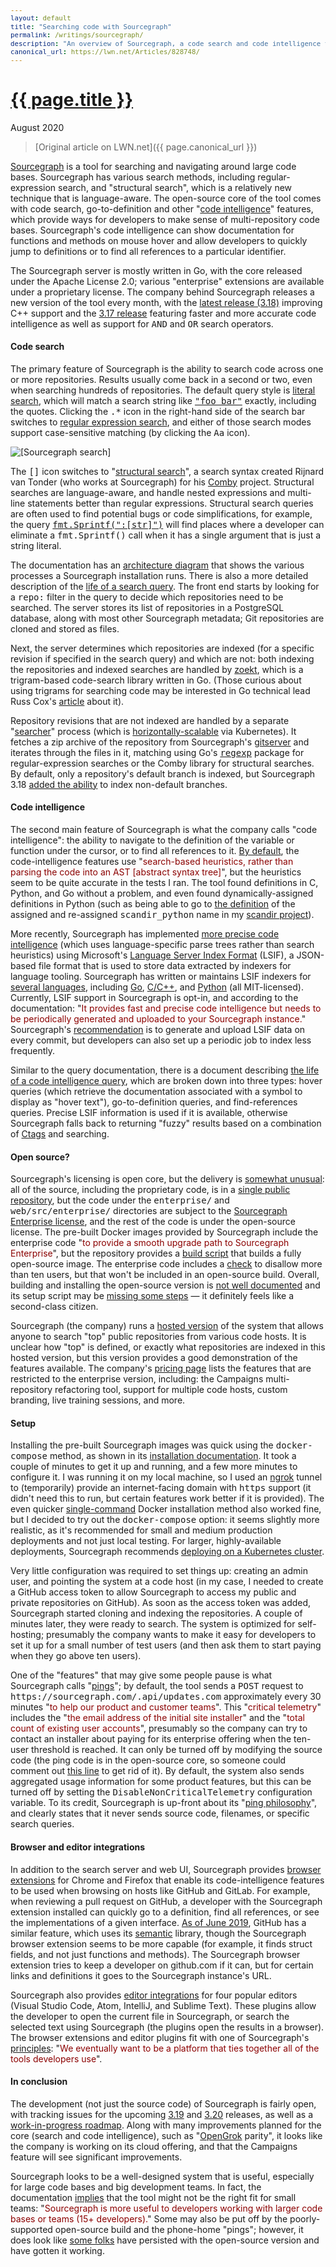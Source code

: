 ```yaml
---
layout: default
title: "Searching code with Sourcegraph"
permalink: /writings/sourcegraph/
description: "An overview of Sourcegraph, a code search and code intelligence tool."
canonical_url: https://lwn.net/Articles/828748/
---
```

<h1><a href="{{ page.permalink }}">{{ page.title }}</a></h1>
<p class="subtitle">August 2020</p>

> [Original article on LWN.net]({{ page.canonical_url }})

<style>
DIV.BigQuote {
    font-style: normal;
    font-weight: normal;
    color: darkred;
    background-color: white;
    margin-left: 1cm;
    margin-right: 1cm;
}
pre {
    font-size: 90%;
    word-spacing: 0;
}
span {
    color: darkred;
}
</style>


<p><a href="https://about.sourcegraph.com/">Sourcegraph</a> is a tool for
searching and navigating around large code bases.
Sourcegraph has various search
methods, including regular-expression search, and "structural search",
which is
a relatively new technique that is language-aware.
The open-source core of
the tool comes
with code search, go-to-definition and other "<a
href="https://docs.sourcegraph.com/user/code_intelligence">code
intelligence</a>" features, which provide ways for developers to make
sense of multi-repository code bases.  Sourcegraph's code intelligence can show documentation for
functions and methods on mouse hover and allow developers to
quickly jump to definitions or to find all references to a particular
identifier.</p>


<p>
The Sourcegraph server is mostly written in Go, with the core released
under the Apache License 2.0; various "enterprise" extensions are available
under a proprietary license. The company behind Sourcegraph releases a new
version of the tool every month, with the <a
href="https://about.sourcegraph.com/blog/sourcegraph-3.18">latest release
(3.18)</a> improving C++ support and the <a
href="https://about.sourcegraph.com/blog/sourcegraph-3.17">3.17 release</a>
featuring faster and more accurate code intelligence as well as support
for <tt>AND</tt> and <tt>OR</tt> search operators.</p>

<h4>Code search</h4>

<p>The primary feature of Sourcegraph is the ability to search code across
one or more repositories. Results usually come back in a second or two,
even when searching hundreds of repositories. The default query style is <a
href="https://docs.sourcegraph.com/user/search/queries#literal-search-default">literal
search</a>, which will match a search string like <tt><a
href="https://sourcegraph.com/search?q=%22foo+bar%22&patternType=literal">"foo
bar"</a></tt> exactly, including the quotes. Clicking the <tt>.*</tt> icon
in the right-hand side of the search bar switches to <a
href="https://docs.sourcegraph.com/user/search/queries#regular-expression-search">regular
expression search</a>, and either of those search modes support case-sensitive matching (by clicking the <tt>Aa</tt> icon).</p>

<img src="/images/sourcegraph-search.png" alt="[Sourcegraph search]"
title="Sourcegraph search" class="photo">

<p>The <tt>[]</tt> icon switches to "<a
href="https://docs.sourcegraph.com/user/search/structural">structural
search</a>", a search syntax created Rijnard van Tonder (who works at
Sourcegraph) for his <a href="https://comby.dev/">Comby</a>
project. Structural searches are language-aware, and handle nested
expressions and multi-line statements better than regular
expressions. Structural search queries are often used to find potential
bugs or code simplifications, for example, the query <tt><a
href="https://sourcegraph.com/search?q=fmt.Sprintf%28%22:%5Bstr%5D%22%29&patternType=structural">fmt.Sprintf(":[str]")</a></tt>
will find places where a developer can eliminate a <tt>fmt.Sprintf()</tt>
call when it has a single argument that is just a string literal.</p>

<p>The documentation has an <a
href="https://docs.sourcegraph.com/dev/architecture">architecture
diagram</a> that shows the various processes a Sourcegraph installation
runs. There is also a more detailed description of the <a
href="https://docs.sourcegraph.com/dev/architecture/life-of-a-search-query">life
of a search query</a>.   The front end starts by looking for a <tt>repo:</tt> filter
in the query to decide which repositories need to be searched.  The server
stores its list of
repositories in a PostgreSQL database, along with most other
Sourcegraph metadata; Git repositories are cloned and stored as
files.

<p>
Next, the server determines which repositories are indexed (for a
specific revision if specified in the search query)
and which
are not: both indexing the repositories and indexed searches are handled by <a
href="https://github.com/google/zoekt">zoekt</a>, which is a trigram-based
code-search library written in Go. (Those curious about using trigrams for
searching code may be interested in  Go technical lead Russ Cox's <a
href="https://swtch.com/~rsc/regexp/regexp4.html">article</a> about
it).

<p>
Repository revisions that are not indexed are handled 
by a separate "<a
href="https://github.com/sourcegraph/sourcegraph/tree/master/cmd/searcher">searcher</a>"
process (which is 
<a
href="https://en.wikipedia.org/wiki/Scalability#Horizontal_or_Scale_Out">horizontally-scalable</a>
via Kubernetes).
It fetches a zip archive
of the repository from Sourcegraph's <a
href="https://github.com/sourcegraph/sourcegraph/tree/master/cmd/gitserver">gitserver</a>
and iterates through the files in it, matching 
using Go's <a href="https://golang.org/pkg/regexp/"><tt>regexp</tt></a> package for
regular-expression searches or
the Comby library for structural searches.
By default, only a repository's default branch is indexed, but
Sourcegraph 3.18 <a
href="https://about.sourcegraph.com/blog/indexed-non-default-branches">added
the ability</a> to index non-default branches.
</p>


<h4>Code intelligence</h4>

<p>The second main feature of Sourcegraph is what the company calls "code
intelligence": the ability to navigate to the definition of the variable or
function under the cursor, or to find all references to it. <a
href="https://docs.sourcegraph.com/user/code_intelligence/basic_code_intelligence">By
default</a>, the code-intelligence features use "<span>search-based
heuristics, rather than parsing the code into an AST [abstract syntax
tree]</span>", but the heuristics seem
to be quite accurate in the tests I ran. The tool found definitions in C,
Python, and Go without a problem, and even found dynamically-assigned
definitions in Python (such as being able to go to <a
href="https://sourcegraph.com/github.com/benhoyt/scandir/-/blob/benchmark.py#L162">the
definition</a> of the assigned and re-assigned <tt>scandir_python</tt> name
in my <a href="https://github.com/benhoyt/scandir">scandir project</a>).</p>

<p>More recently, Sourcegraph has implemented <a
href="https://docs.sourcegraph.com/user/code_intelligence/lsif">more
precise code intelligence</a> (which uses language-specific parse trees
rather than search heuristics) using Microsoft's <a href="https://microsoft.github.io/language-server-protocol/specifications/lsif/0.5.0/specification/">Language Server Index
Format</a> (LSIF), a JSON-based file format that is used to store  data
extracted by indexers for
language tooling. Sourcegraph has written or maintains LSIF indexers for <a
href="https://lsif.dev/#implementations-server">several languages</a>,
including <a href="https://github.com/sourcegraph/lsif-go">Go</a>, <a
href="https://github.com/sourcegraph/lsif-cpp">C/C++</a>, and <a
href="https://github.com/sourcegraph/lsif-py">Python</a> (all
MIT-licensed). Currently, LSIF support in Sourcegraph is opt-in, and
according to the documentation: "<span>It provides fast and precise code
intelligence but needs to be periodically generated and uploaded to your
Sourcegraph instance.</span>" Sourcegraph's <a
href="https://docs.sourcegraph.com/user/code_intelligence/adding_lsif_to_workflows#recommended-upload-frequency">recommendation</a>
is to generate and upload LSIF data on every commit, but developers can
also set up a periodic job to index less frequently.</p>

<p>Similar to the query documentation, there is a document describing <a
href="https://docs.sourcegraph.com/dev/architecture/life-of-a-code-intelligence-query">the
life of a code intelligence query</a>, which are broken down into three
types: hover queries (which retrieve the documentation associated with a
symbol to display as "hover text"), go-to-definition queries, and
find-references queries. Precise LSIF information is used if it is
available, otherwise Sourcegraph falls back to returning "fuzzy" results
based on a combination of <a
href="https://en.wikipedia.org/wiki/Ctags">Ctags</a> and searching.</p>


<h4>Open source?</h4>

<p>Sourcegraph's licensing is open core, but the delivery is <a
href="https://about.sourcegraph.com/community/faq">somewhat unusual</a>:
all of the source, including the proprietary code, is in a <a
href="https://github.com/sourcegraph/sourcegraph">single public
repository</a>, but the code under the <tt>enterprise/</tt> and
<tt>web/src/enterprise/</tt> directories are subject to the <a
href="https://github.com/sourcegraph/sourcegraph/blob/main/LICENSE.enterprise">Sourcegraph
Enterprise license</a>, and the rest of the code is under the open-source
license. The pre-built Docker images provided by Sourcegraph include the
enterprise code "<span>to provide a smooth upgrade path to Sourcegraph
Enterprise</span>", but the repository provides a <a
href="https://github.com/sourcegraph/sourcegraph/blob/main/dev/dev-sourcegraph-server.sh">build
script</a> that builds a fully open-source image. The enterprise code
includes a <a
href="https://github.com/sourcegraph/sourcegraph/blob/6b597b69f268daac181f88e2b3cd22241f4eb06a/enterprise/cmd/frontend/internal/licensing/enforcement.go#L36">check</a>
to disallow more than ten users, but that won't be included in an
open-source build. Overall, building and installing the open-source version is <a 
href="https://github.com/sourcegraph/sourcegraph/issues/6790">not well
documented</a> and its setup script may be <a
href="https://github.com/sourcegraph/sourcegraph/issues/6789">missing some
steps</a> &mdash; it definitely feels like a second-class citizen.</p>

<p>Sourcegraph (the company) runs a <a
href="https://sourcegraph.com/search">hosted version</a> of the system that
allows anyone to search "top" public repositories from various code
hosts. It is unclear how "top" is defined, or exactly what repositories are
indexed in this hosted version, but this version provides a good
demonstration of the features available. The company's <a
href="https://about.sourcegraph.com/pricing/">pricing page</a> lists the
features that are restricted to the enterprise version, including:
the Campaigns multi-repository refactoring tool, support for multiple code
hosts, custom branding, live training 
sessions, and more.</p>



<h4>Setup</h4>

<p>Installing the pre-built Sourcegraph images was quick using the
<tt>docker-compose</tt> method, as shown in its <a
href="https://docs.sourcegraph.com/admin/install/docker-compose">installation
documentation</a>. It took a couple of minutes to get it up and running,
and a few more minutes to configure it. I was running it on my local
machine, so I used an <a href="https://ngrok.com/">ngrok</a> tunnel to
(temporarily) provide an internet-facing domain with <tt>https</tt> support
(it didn't need this to run, but certain features work better if it is
provided). The even quicker <a
href="https://docs.sourcegraph.com/admin/install/docker">single-command</a>
Docker installation method also worked fine, but I decided to try out the
<tt>docker-compose</tt> option: it seems slightly more realistic, as it's
recommended for small and medium production deployments and not just local
testing. For larger, highly-available deployments, Sourcegraph recommends
<a href="https://docs.sourcegraph.com/admin/install/kubernetes">deploying
on a Kubernetes cluster</a>.</p>

<p>Very little configuration was required to set things up: creating an
admin user, and pointing the system at a code host (in my case, I needed to
create a GitHub access token to allow Sourcegraph to access my public and
private repositories on GitHub). As soon as the access token was added,
Sourcegraph started cloning and indexing the repositories. A couple of
minutes later, they were ready to search. The system is optimized for
self-hosting; presumably the company wants to make it easy for developers
to set it up for a small number of test users (and then ask them to start
paying when they go above ten users).</p>

<p>One of the "features" that may give some people pause is what
Sourcegraph calls "<a
href="https://docs.sourcegraph.com/admin/pings">pings</a>"; by default, the
tool sends a <tt>POST</tt> request to
<tt>https://sourcegraph.com/.api/updates.com</tt> approximately every 30
minutes "<span>to help our product and customer teams</span>". This
"<span>critical telemetry</span>" includes the "<span>the email address of
the initial site installer</span>" and the "<span>total count of existing
user accounts</span>", presumably so the company can try to contact an
installer about paying for its enterprise offering when the ten-user
threshold is reached. It can only be turned off by modifying the source
code (the ping code is in the open-source core, so someone could
comment out <a
href="https://github.com/sourcegraph/sourcegraph/blob/c4160cf9cd5a0ae610050a1667568d60004e8cc9/cmd/frontend/internal/cli/serve_cmd.go#L199">this
line</a> to get rid of it). By default, the system also sends aggregated usage information
for some product features, but this can be turned off by setting the
<tt>DisableNonCriticalTelemetry</tt> configuration variable. To its credit,
Sourcegraph is up-front about its "<a
href="https://about.sourcegraph.com/handbook/engineering/adding_ping_data">ping
philosophy</a>", and clearly states that it never sends source code,
filenames, or specific search queries.</p>


<h4>Browser and editor integrations</h4>

<p>In addition to the search server and web UI, Sourcegraph provides <a
href="https://docs.sourcegraph.com/integration/browser_extension">browser
extensions</a> for Chrome and Firefox that enable its code-intelligence
features to be used when browsing on hosts like GitHub and GitLab. For
example, when reviewing a pull request on GitHub, a developer with the
Sourcegraph extension installed can quickly go to a definition, find all
references, or see the implementations of a given interface. <a
href="https://github.blog/changelog/2019-06-11-jump-to-definition-in-public-repositories/">As
of June 2019</a>, GitHub has a similar feature, which uses its <a
href="https://github.com/github/semantic">semantic</a> library, though the
Sourcegraph browser extension seems to be more capable (for example, it
finds struct fields, and not just functions and methods). The Sourcegraph
browser extension tries to keep a developer on github.com if it can, but
for certain links and definitions it goes to the Sourcegraph instance's
URL.</p>

<p>Sourcegraph also provides <a
href="https://docs.sourcegraph.com/integration/editor">editor
integrations</a> for four popular editors (Visual Studio Code, Atom,
IntelliJ, and Sublime Text). These plugins allow the developer to open the
current file in Sourcegraph, or search the selected text using Sourcegraph
(the plugins open the results in a browser). The browser extensions and
editor plugins fit with one of Sourcegraph's <a
href="https://about.sourcegraph.com/company/strategy#principles">principles</a>:
"<span>We eventually want to be a platform that ties together all of the
tools developers use</span>".</p>


<h4>In conclusion</h4>

<p>The development (not just the source code) of Sourcegraph is fairly
open, with tracking issues for the upcoming <a
href="https://github.com/sourcegraph/sourcegraph/issues/11954">3.19</a> and
<a href="https://github.com/sourcegraph/sourcegraph/issues/12836">3.20</a>
releases, as well as a <a
href="https://github.com/sourcegraph/about/blob/585cd10db5e34ce3d9a7ec15c2f6f1a0ca538204/handbook/product/roadmap.md">work-in-progress
roadmap</a>. Along with many improvements planned for the core (search and
code intelligence), such as "<a
href="https://oracle.github.io/opengrok/">OpenGrok</a> parity", it looks
like the company is working on its cloud offering, and that the
Campaigns feature will see significant improvements.</p>

<p>Sourcegraph looks to be a well-designed system that is useful, 
especially for large code bases and big development teams. In fact, the
documentation <a
href="https://docs.sourcegraph.com/user#who-should-use-sourcegraph">implies</a>
that the tool might not be the right fit for small teams: "<span>Sourcegraph is
more useful to developers working with larger code bases or teams (15+
developers).</span>" Some may also be put off by the poorly-supported open-source build and the phone-home "pings"; however, it does look like <a
href="https://github.com/sourcegraph/sourcegraph/issues/6783#issuecomment-577595944">some
folks</a> have persisted with the open-source version and have gotten it
working.</p>
